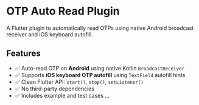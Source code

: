 
# OTP Auto Read Plugin

A Flutter plugin to automatically read OTPs using native Android broadcast receiver and iOS keyboard autofill.

## Features

- ✅ Auto-read OTP on **Android** using native Kotlin `BroadcastReceiver`
- ✅ Supports **iOS keyboard OTP autofill** using `TextField` autofill hints
- ✅ Clean Flutter API: `start()`, `stop()`, `setListener()`
- ✅ No third-party dependencies
- ✅ Includes example and test cases
...
